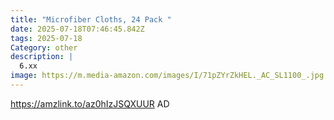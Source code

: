 ```yaml
---
title: "Microfiber Cloths, 24 Pack "
date: 2025-07-18T07:46:45.842Z
tags: 2025-07-18
Category: other
description: |
  6.xx
image: https://m.media-amazon.com/images/I/71pZYrZkHEL._AC_SL1100_.jpg
---
```

https://amzlink.to/az0hIzJSQXUUR
AD